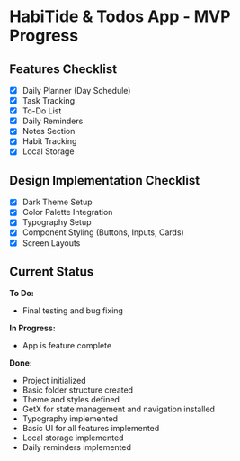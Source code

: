 # HabiTide & Todos App - MVP Progress

## Features Checklist

- [x] Daily Planner (Day Schedule)
- [x] Task Tracking
- [x] To-Do List
- [x] Daily Reminders
- [x] Notes Section
- [x] Habit Tracking
- [x] Local Storage

## Design Implementation Checklist

- [x] Dark Theme Setup
- [x] Color Palette Integration
- [x] Typography Setup
- [x] Component Styling (Buttons, Inputs, Cards)
- [x] Screen Layouts

## Current Status

**To Do:**
* Final testing and bug fixing

**In Progress:**
* App is feature complete

**Done:**
* Project initialized
* Basic folder structure created
* Theme and styles defined
* GetX for state management and navigation installed
* Typography implemented
* Basic UI for all features implemented
* Local storage implemented
* Daily reminders implemented
